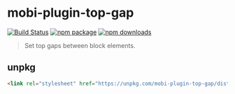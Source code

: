 # mobi-plugin-top-gap

[![Build Status](https://img.shields.io/travis/mobi-css/mobi-plugin-top-gap.svg)](https://travis-ci.org/mobi-css/mobi-plugin-top-gap) [![npm package](https://img.shields.io/npm/v/mobi-plugin-top-gap.svg)](https://www.npmjs.org/package/mobi-plugin-top-gap) [![npm downloads](http://img.shields.io/npm/dm/mobi-plugin-top-gap.svg)](https://www.npmjs.org/package/mobi-plugin-top-gap) 

> Set top gaps between block elements.

## unpkg

```html
<link rel="stylesheet" href="https://unpkg.com/mobi-plugin-top-gap/dist/mobi-plugin-top-gap.min.css" />
```
